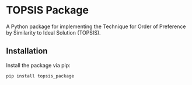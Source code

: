 # TOPSIS Package

A Python package for implementing the Technique for Order of Preference by Similarity to Ideal Solution (TOPSIS).

## Installation

Install the package via pip:
```bash
pip install topsis_package
